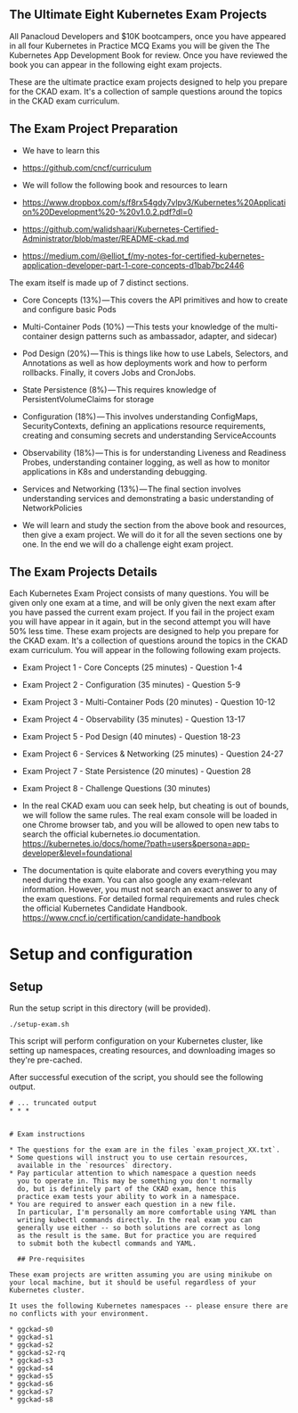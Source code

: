 ## The Ultimate Eight Kubernetes Exam Projects

All Panacloud Developers and $10K bootcampers, once you have appeared 
in all four Kubernetes in Practice MCQ Exams you will be given the
The Kubernetes App Development Book for review. 
Once you have reviewed the book you can appear in the following eight exam projects.

These are the ultimate practice exam projects designed to help you prepare for the CKAD exam. It's a collection of sample questions around the topics in the CKAD exam curriculum.

## The Exam Project Preparation

* We have to learn this

* https://github.com/cncf/curriculum

* We will follow the following book and resources to learn 

* https://www.dropbox.com/s/f8rx54gdy7vlpv3/Kubernetes%20Application%20Development%20-%20v1.0.2.pdf?dl=0

* https://github.com/walidshaari/Kubernetes-Certified-Administrator/blob/master/README-ckad.md

* https://medium.com/@elliot_f/my-notes-for-certified-kubernetes-application-developer-part-1-core-concepts-d1bab7bc2446



The exam itself is made up of 7 distinct sections.
* Core Concepts (13%) — This covers the API primitives and how to create and configure basic Pods
* Multi-Container Pods (10%) —This tests your knowledge of the multi-container design patterns such as ambassador, adapter, and sidecar)
* Pod Design (20%) — This is things like how to use Labels, Selectors, and Annotations as well as how deployments work and how to perform rollbacks. Finally, it covers Jobs and CronJobs.
* State Persistence (8%) — This requires knowledge of PersistentVolumeClaims for storage
* Configuration (18%) — This involves understanding ConfigMaps, SecurityContexts, defining an applications resource requirements, creating and consuming secrets and understanding ServiceAccounts
* Observability (18%) — This is for understanding Liveness and Readiness Probes, understanding container logging, as well as how to monitor applications in K8s and understanding debugging.
* Services and Networking (13%) — The final section involves understanding services and demonstrating a basic understanding of NetworkPolicies

* We will learn and study the section from the above book and resources, then give a exam project. We will do it for all the
seven sections one by one. In the end we will do a challenge eight exam project.


## The Exam Projects Details

Each Kubernetes Exam Project consists of many questions. 
You will be given only one exam at a time, and will be only given the 
next exam after you have passed the current exam project.
If you fail in the project exam you will have appear in it again, but
in the second attempt you will have 50% less time.
These exam projects are designed to help you prepare for the CKAD exam. 
It's a collection of questions around the topics in the CKAD exam curriculum.
You will appear in the following following exam projects.

* Exam Project 1 - Core Concepts (25 minutes) - Question 1-4
* Exam Project 2 - Configuration (35 minutes) - Question 5-9
* Exam Project 3 - Multi-Container Pods (20 minutes) - Question 10-12
* Exam Project 4 - Observability (35 minutes) - Question 13-17
* Exam Project 5 - Pod Design (40 minutes) - Question 18-23
* Exam Project 6 - Services & Networking (25 minutes) - Question 24-27
* Exam Project 7 - State Persistence (20 minutes) - Question 28
* Exam Project 8 - Challenge Questions (30 minutes)

* In the real CKAD exam uou can seek help, but cheating is out of bounds, we will follow the same rules. The real exam console will be loaded in one Chrome browser tab, and you will be allowed to open new tabs to search the official kubernetes.io documentation. 
https://kubernetes.io/docs/home/?path=users&persona=app-developer&level=foundational

* The documentation is quite elaborate and covers everything you may need during the exam. You can also google any exam-relevant information. However, you must not search an exact answer to any of the exam questions.
For detailed formal requirements and rules check the official Kubernetes Candidate Handbook.
https://www.cncf.io/certification/candidate-handbook



# Setup and configuration


## Setup

Run the setup script in this directory (will be provided).

```
./setup-exam.sh
```

This script will perform configuration on your Kubernetes cluster, like setting up namespaces, creating resources, and downloading images so they're pre-cached.

After successful execution of the script, you should see the following output.

```
# ... truncated output
* * *


# Exam instructions

* The questions for the exam are in the files `exam_project_XX.txt`.
* Some questions will instruct you to use certain resources,
  available in the `resources` directory.
* Pay particular attention to which namespace a question needs
  you to operate in. This may be something you don't normally
  do, but is definitely part of the CKAD exam, hence this
  practice exam tests your ability to work in a namespace.
* You are required to answer each question in a new file. 
  In particular, I'm personally am more comfortable using YAML than
  writing kubectl commands directly. In the real exam you can
  generally use either -- so both solutions are correct as long
  as the result is the same. But for practice you are required
  to submit both the kubectl commands and YAML.

  ## Pre-requisites

These exam projects are written assuming you are using minikube on your local machine, but it should be useful regardless of your Kubernetes cluster.

It uses the following Kubernetes namespaces -- please ensure there are no conflicts with your environment.

* ggckad-s0
* ggckad-s1
* ggckad-s2
* ggckad-s2-rq
* ggckad-s3
* ggckad-s4
* ggckad-s5
* ggckad-s6
* ggckad-s7
* ggckad-s8





